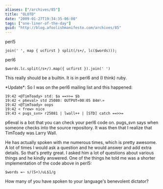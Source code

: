 ```yaml
---
aliases: ["/archives/85"]
title: "OLOTD"
date: "2009-01-27T19:34:35-06:00"
tags: ["one-liner-of-the-day"]
guid: "http://blog.afoolishmanifesto.com/archives/85"
---
```

perl5

    join(' ', map { ucfirst } split(/s+/, lc($words)));

perl6

    $words.lc.split(/s+/).map({ ucfirst }).join(' ')

This really should be a builtin. It is in perl6 and (I think) ruby.

\*Update\*: So I was on the perl6 mailing list and this happened:

    19:42 <@TimToady> std: $a ==>>= $b
    19:42 < p6eval> std 25080: OUTPUT«00:05 84m␤»
    19:42 <@TimToady> oops
    19:42 < frew> nice
    19:43 < pugs_svn> r25081 | lwall++ | [STD] catch ==>>=

p6eval is a bot that you can check your perl6 code on. pugs\_svn says when someone checks into the source repository. It was then that I realize that TimToady was Larry Wall.

He has actually spoken with me numerous times, which is pretty awesome. A lot of times I would ask a question and he would answer and add extra details. So that's pretty great. I asked him a lot of questions about various things and he kindly answered. One of the things he told me was a shorter implementation of the code above in perl5:

    $words =~ s/(S+)/uL$1/g

How many of you have spoken to your language's benevolent dictator?
